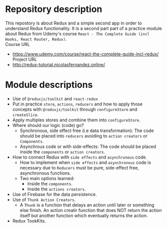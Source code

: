 # Repository description

This repostory is about Redux and a simple second app in order to understand Redux functionality. It is a second part part of a practice module about Redux from Udemy's course `React - The Complete Guide (incl Hooks, React Router, Redux)`.
<br>
Course URL

- https://www.udemy.com/course/react-the-complete-guide-incl-redux/
  <br>
  Project URL
- http://redux-tutorial.nicolasfernandez.online/
  <br>

# Module descriptions

- Use of `@reduxjs/toolkit` and `react-redux`
- Put in practice `store`, `actions`, `reducers` and how to apply those concepts with `@reduxjs/toolkit` through `configureStore` and `createSlice`.
- Apply multiples stores and combine them into `configureStore`.
- Where should our logic (code) go?
  - Synchronous, side effect free (i.e data transformation): The code should be placed into `reducers` avoiding to `action creators` or `Components`.
  - Asynchrous code or with side-effects: The code should be placed inside the `components` or `action creators`.
- How to connect Redux with `side effects` and `asynchronous` code.
  - How to implement when `side effects` and `asynchronous` code is necessary due to `Reducers` must be pure, side-effect free, asynchronous functions.
  - Two main options learned:
    - Inside the `components`.
    - Inside the `actions creators`.
- Use of Firebase for the data persistence.
- Use of `Thunk Action Creators`.
  - A `Thunk` is a function that delays an action until later or something else finish. An action creatir function that does NOT return the action itself but another function which eventually returns the action.
- Redux TookKits.
